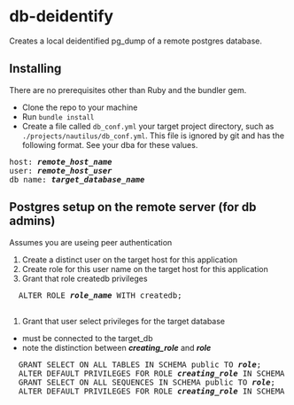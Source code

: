 # db-deidentify
Creates a local deidentified pg\_dump of a remote postgres database.

## Installing
There are no prerequisites other than Ruby and the bundler gem.
* Clone the repo to your machine
* Run `bundle install`
* Create a file called `db_conf.yml` your target project directory, such as
`./projects/nautilus/db_conf.yml`. This file is ignored by git and has the following format. See 
your dba for these values.
<pre>
host: <b><i>remote_host_name</i></b>
user: <b><i>remote_host_user</i></b>
db_name: <b><i>target_database_name</i></b>
</pre>

## Postgres setup on the remote server (for db admins)
Assumes you are useing peer authentication
1. Create a distinct user on the target host for this application
1. Create role for this user name on the target host for this application
1. Grant that role createdb privileges
  <pre>
  ALTER ROLE <b><i>role_name</i></b> WITH createdb;
  </pre>
1. Grant that user select privileges for the target database<br />
  * must be connected to the target\_db
  * note the distinction between ***creating\_role*** and ***role***

  <pre>
  GRANT SELECT ON ALL TABLES IN SCHEMA public TO <b><i>role</i></b>;
  ALTER DEFAULT PRIVILEGES FOR ROLE <b><i>creating_role</i></b> IN SCHEMA public GRANT SELECT ON TABLES TO <b><i>role</i></b>;
  GRANT SELECT ON ALL SEQUENCES IN SCHEMA public TO <b><i>role</i></b>;
  ALTER DEFAULT PRIVILEGES FOR ROLE <b><i>creating_role</i></b> IN SCHEMA public GRANT SELECT ON SEQUENCES TO <b><i>role</i></b>;
  </pre>
